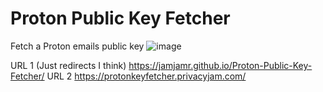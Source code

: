 # Proton Public Key Fetcher
Fetch a Proton emails public key
![image](https://github.com/user-attachments/assets/eb795d86-c359-4ed2-9cdb-fbf2c64d8c32)

URL 1 (Just redirects I think) https://jamjamr.github.io/Proton-Public-Key-Fetcher/
URL 2 https://protonkeyfetcher.privacyjam.com/
